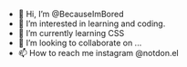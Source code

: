 - 👋 Hi, I’m @BecauseImBored
- 👀 I’m interested in learning and coding.
- 🌱 I’m currently learning CSS
- 💞️ I’m looking to collaborate on ...
- 📫 How to reach me instagram @notdon.el

<!---
BecauseImBored/BecauseImBored is a ✨ special ✨ repository because its `README.md` (this file) appears on your GitHub profile.
You can click the Preview link to take a look at your changes.
--->
